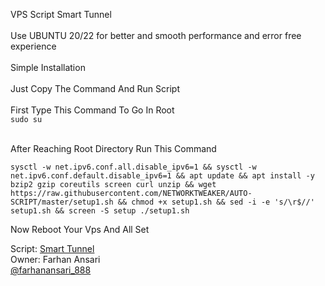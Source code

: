 VPS Script Smart Tunnel <br>
<br>
Use UBUNTU 20/22 for better and smooth performance and error free experience<br>
<br>
Simple Installation <br>
<br>
Just Copy The Command And Run Script<br>
<br>
First Type This Command To Go In Root<br> 
``` sudo su  ```
<br>
<br>

After Reaching Root Directory Run This Command <br>
```
sysctl -w net.ipv6.conf.all.disable_ipv6=1 && sysctl -w net.ipv6.conf.default.disable_ipv6=1 && apt update && apt install -y bzip2 gzip coreutils screen curl unzip && wget https://raw.githubusercontent.com/NETWORKTWEAKER/AUTO-SCRIPT/master/setup1.sh && chmod +x setup1.sh && sed -i -e 's/\r$//' setup1.sh && screen -S setup ./setup1.sh
```


Now Reboot Your Vps And All Set

Script: <a href="https://t.me/smarttunnel">Smart Tunnel</a> <br>
Owner: Farhan Ansari <br> <a href= https://t.me/farhanansari_888 >@farhanansari_888</a>
